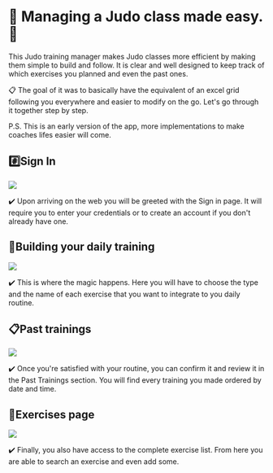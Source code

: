 # 🥋 Managing a Judo class made easy. 🥋

<p>This Judo training manager makes Judo classes more efficient by making them simple to build and follow. It is clear and well designed to keep track of which exercises you planned and even the past ones.

📋 The goal of it was to basically have the equivalent of an excel grid following you everywhere and easier to modify on the go. Let's go through it together step by step.

P.S. This is an early version of the app, more implementations to make coaches lifes easier will come.</p>


<h2>#️⃣Sign In </h2>
<img src="https://res.cloudinary.com/dwqpv7b5b/image/upload/v1619642185/SignInGIF_adibaj.gif">
<p>✔️ Upon arriving on the web you will be greeted with the Sign in page. It will require you to enter your credentials or to create an account if you don't already have one.</p>

<h2>🧰Building your daily training</h2>
<img src="https://res.cloudinary.com/dwqpv7b5b/image/upload/v1619642198/TrainingPageGIF_oc3hdu.gif">
<p>✔️ This is where the magic happens. Here you will have to choose the type and the name of each exercise that you want to integrate to you daily routine.</p>

<h2>📋Past trainings</h2>
<img src="https://res.cloudinary.com/dwqpv7b5b/image/upload/v1619642205/PastTrainingsGIF_qlbjdr.gif">
<p>✔️ Once you're satisfied with your routine, you can confirm it and review it in the Past Trainings section. You will find every training you made ordered by date and time.</p>

<h2>🏃Exercises page</h2>
<img src="https://res.cloudinary.com/dwqpv7b5b/image/upload/v1619642213/ExercisesListGIF_poyp0f.gif">
<p>✔️ Finally, you also have access to the complete exercise list. From here you are able to search an exercise and even add some.</p>
